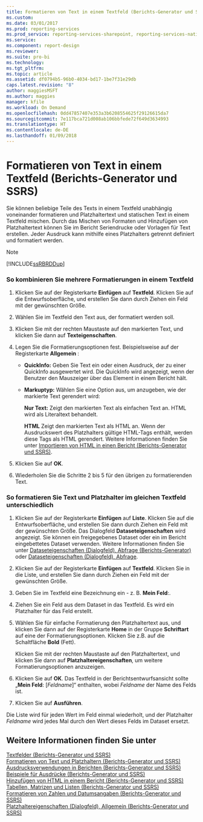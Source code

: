 ```yaml
---
title: Formatieren von Text in einem Textfeld (Berichts-Generator und SSRS) | Microsoft-Dokumentation
ms.custom: 
ms.date: 03/01/2017
ms.prod: reporting-services
ms.prod_service: reporting-services-sharepoint, reporting-services-native
ms.service: 
ms.component: report-design
ms.reviewer: 
ms.suite: pro-bi
ms.technology: 
ms.tgt_pltfrm: 
ms.topic: article
ms.assetid: df0794b5-96b0-4034-bd17-1be7f31e29db
caps.latest.revision: "8"
author: maggiesMSFT
ms.author: maggies
manager: kfile
ms.workload: On Demand
ms.openlocfilehash: 0dd47857407e353a3b6208554625f29126615da7
ms.sourcegitcommit: 7e117bca721d008ab106bbfede72f649d3634993
ms.translationtype: HT
ms.contentlocale: de-DE
ms.lasthandoff: 01/09/2018
---
```

# <a name="format-text-in-a-text-box-report-builder-and-ssrs"></a>Formatieren von Text in einem Textfeld (Berichts-Generator und SSRS)
  Sie können beliebige Teile des Texts in einem Textfeld unabhängig voneinander formatieren und Platzhaltertext und statischen Text in einem Textfeld mischen. Durch das Mischen von Formaten und Hinzufügen von Platzhaltertext können Sie im Bericht Seriendrucke oder Vorlagen für Text erstellen. Jeder Ausdruck kann mithilfe eines Platzhalters getrennt definiert und formatiert werden.  
  
> [!NOTE]  
>  [!INCLUDE[ssRBRDDup](../../includes/ssrbrddup-md.md)]  
  
### <a name="to-combine-multiple-formats-in-a-text-box"></a>So kombinieren Sie mehrere Formatierungen in einem Textfeld  
  
1.  Klicken Sie auf der Registerkarte **Einfügen** auf **Textfeld**. Klicken Sie auf die Entwurfsoberfläche, und erstellen Sie dann durch Ziehen ein Feld mit der gewünschten Größe.  
  
2.  Wählen Sie im Textfeld den Text aus, der formatiert werden soll.  
  
3.  Klicken Sie mit der rechten Maustaste auf den markierten Text, und klicken Sie dann auf **Texteigenschaften**.  
  
4.  Legen Sie die Formatierungsoptionen fest. Beispielsweise auf der Registerkarte **Allgemein** :  
  
    -   **QuickInfo:** Geben Sie Text ein oder einen Ausdruck, der zu einer QuickInfo ausgewertet wird. Die QuickInfo wird angezeigt, wenn der Benutzer den Mauszeiger über das Element in einem Bericht hält.  
  
    -   **Markuptyp:** Wählen Sie eine Option aus, um anzugeben, wie der markierte Text gerendert wird:  
  
         **Nur Text:** Zeigt den markierten Text als einfachen Text an. HTML wird als Literaltext behandelt.  
  
         **HTML**  Zeigt den markierten Text als HTML an. Wenn der Ausdruckswert des Platzhalters gültige HTML-Tags enthält, werden diese Tags als HTML gerendert. Weitere Informationen finden Sie unter [Importieren von HTML in einen Bericht (Berichts-Generator und SSRS)](../../reporting-services/report-design/importing-html-into-a-report-report-builder-and-ssrs.md).  
  
5.  Klicken Sie auf **OK**.  
  
6.  Wiederholen Sie die Schritte 2 bis 5 für den übrigen zu formatierenden Text.  
  
### <a name="to-format-text-and-placeholders-differently-in-the-same-text-box"></a>So formatieren Sie Text und Platzhalter im gleichen Textfeld unterschiedlich  
  
1.  Klicken Sie auf der Registerkarte **Einfügen** auf **Liste**. Klicken Sie auf die Entwurfsoberfläche, und erstellen Sie dann durch Ziehen ein Feld mit der gewünschten Größe. Das Dialogfeld **Dataseteigenschaften** wird angezeigt. Sie können ein freigegebenes Dataset oder ein im Bericht eingebettetes Dataset verwenden. Weitere Informationen finden Sie unter [Dataseteigenschaften (Dialogfeld), Abfrage (Berichts-Generator)](../../reporting-services/report-data/dataset-properties-dialog-box-query-report-builder.md) oder [Dataseteigenschaften (Dialogfeld), Abfrage](http://msdn.microsoft.com/library/1fa34a4b-7de0-4e92-99fa-bc28a206773f).  
  
2.  Klicken Sie auf der Registerkarte **Einfügen** auf **Textfeld**. Klicken Sie in die Liste, und erstellen Sie dann durch Ziehen ein Feld mit der gewünschten Größe.  
  
3.  Geben Sie im Textfeld eine Bezeichnung ein - z. B. **Mein Feld**:.  
  
4.  Ziehen Sie ein Feld aus dem Dataset in das Textfeld. Es wird ein Platzhalter für das Feld erstellt.  
  
5.  Wählen Sie für einfache Formatierung den Platzhaltertext aus, und klicken Sie dann auf der Registerkarte **Home** in der Gruppe **Schriftart** auf eine der Formatierungsoptionen. Klicken Sie z.B. auf die Schaltfläche **Bold** (Fett).  
  
     Klicken Sie mit der rechten Maustaste auf den Platzhaltertext, und klicken Sie dann auf **Platzhaltereigenschaften**, um weitere Formatierungsoptionen anzuzeigen.  
  
6.  Klicken Sie auf **OK**. Das Textfeld in der Berichtsentwurfsansicht sollte „**Mein Feld**: [*Feldname*]“ enthalten, wobei *Feldname* der Name des Felds ist.  
  
7.  Klicken Sie auf **Ausführen**.  
  
 Die Liste wird für jeden Wert im Feld einmal wiederholt, und der Platzhalter *Feldname* wird jedes Mal durch den Wert dieses Felds im Dataset ersetzt.  
  
## <a name="see-also"></a>Weitere Informationen finden Sie unter  
 [Textfelder &#40;Berichts-Generator und SSRS&#41;](../../reporting-services/report-design/text-boxes-report-builder-and-ssrs.md)   
 [Formatieren von Text und Platzhaltern &#40;Berichts-Generator und SSRS&#41;](../../reporting-services/report-design/formatting-text-and-placeholders-report-builder-and-ssrs.md)   
 [Ausdrucksverwendungen in Berichten &#40;Berichts-Generator und SSRS&#41;](../../reporting-services/report-design/expression-uses-in-reports-report-builder-and-ssrs.md)   
 [Beispiele für Ausdrücke &#40;Berichts-Generator und SSRS&#41;](../../reporting-services/report-design/expression-examples-report-builder-and-ssrs.md)   
 [Hinzufügen von HTML in einem Bericht (Berichts-Generator und SSRS)](../../reporting-services/report-design/add-html-into-a-report-report-builder-and-ssrs.md)   
 [Tabellen, Matrizen und Listen &#40;Berichts-Generator und SSRS&#41;](../../reporting-services/report-design/tables-matrices-and-lists-report-builder-and-ssrs.md)   
 [Formatieren von Zahlen und Datumsangaben &#40;Berichts-Generator und SSRS&#41;](../../reporting-services/report-design/formatting-numbers-and-dates-report-builder-and-ssrs.md)   
 [Platzhaltereigenschaften (Dialogfeld), Allgemein (Berichts-Generator und SSRS)](http://msdn.microsoft.com/library/7a867736-a3b0-4b5a-b3e5-fe7c8d7618a8)  
  
  

